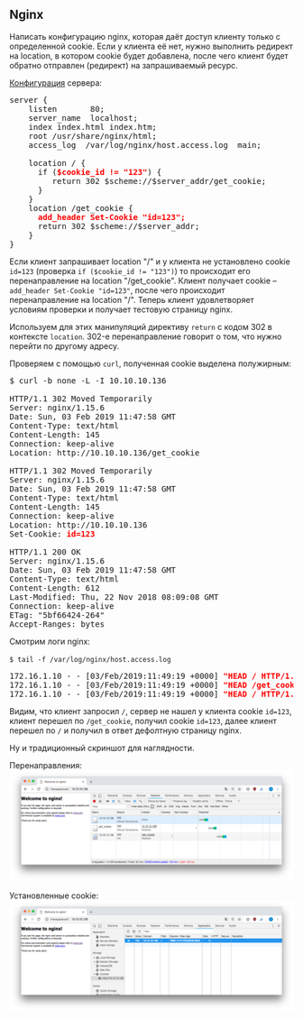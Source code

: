 ## Nginx

Написать конфигурацию nginx, которая даёт доступ клиенту только с определенной cookie. Если у клиента её нет, нужно выполнить редирект на location, в котором cookie будет добавлена, после чего клиент будет обратно отправлен (редирект) на запрашиваемый ресурс.

[Конфигурация](default.conf) сервера:

<pre>
server {
    listen       80;
    server_name  localhost;
    index index.html index.htm;
    root /usr/share/nginx/html;
    access_log  /var/log/nginx/host.access.log  main;

    location / {
      if (<span style="color:red"><b>$cookie_id != "123"</b></span>) {
         return 302 $scheme://$server_addr/get_cookie;
      }
    }
    location /get_cookie {
      <span style="color:red"><b>add_header Set-Cookie "id=123";</b></span>
      return 302 $scheme://$server_addr;
    }
}
</pre>

Если клиент запрашивает location "/" и у клиента не установлено cookie `id=123` (проверка `if ($cookie_id != "123")`) то происходит его перенаправление на location "/get_cookie". Клиент получает cookie – `add_header Set-Cookie "id=123"`, после чего происходит перенаправление на location "/". Теперь клиент удовлетворяет условиям проверки и получает тестовую страницу nginx. 

Используем для этих манипуляций директиву `return` с кодом 302 в контексте `location`. 302-е перенаправление говорит о том, что нужно перейти по другому адресу.

Проверяем с помощью `curl`, полученная cookie выделена полужирным:

<pre>
$ curl -b none -L -I 10.10.10.136

HTTP/1.1 302 Moved Temporarily
Server: nginx/1.15.6
Date: Sun, 03 Feb 2019 11:47:58 GMT
Content-Type: text/html
Content-Length: 145
Connection: keep-alive
Location: http://10.10.10.136/get_cookie

HTTP/1.1 302 Moved Temporarily
Server: nginx/1.15.6
Date: Sun, 03 Feb 2019 11:47:58 GMT
Content-Type: text/html
Content-Length: 145
Connection: keep-alive
Location: http://10.10.10.136
Set-Cookie: <span style="color:red"><b>id=123</b></span>

HTTP/1.1 200 OK
Server: nginx/1.15.6
Date: Sun, 03 Feb 2019 11:47:58 GMT
Content-Type: text/html
Content-Length: 612
Last-Modified: Thu, 22 Nov 2018 08:09:08 GMT
Connection: keep-alive
ETag: "5bf66424-264"
Accept-Ranges: bytes
</pre>

Смотрим логи nginx:

`
$ tail -f /var/log/nginx/host.access.log
`
<pre>
172.16.1.10 - - [03/Feb/2019:11:49:19 +0000] <span style="color:red"><b>"HEAD / HTTP/1.1" 302</b></span> 0 "-" "curl/7.54.0" "-"
172.16.1.10 - - [03/Feb/2019:11:49:19 +0000] <span style="color:red"><b>"HEAD /get_cookie HTTP/1.1" 302</b></span> 0 "-" "curl/7.54.0" "-"
172.16.1.10 - - [03/Feb/2019:11:49:19 +0000] <span style="color:red"><b>"HEAD / HTTP/1.1" 200</b></span> 0 "-" "curl/7.54.0" "-"
</pre>

Видим, что клиент запросил `/`, сервер не нашел у клиента cookie `id=123`, клиент перешел по `/get_cookie`, получил cookie `id=123`, далее клиент перешел по `/` и получил в ответ дефолтную страницу nginx.

Ну и традиционный скриншот для наглядности.

Перенаправления:
![](pic/pic01.png)

Установленные cookie:
![](pic/pic02.png)


